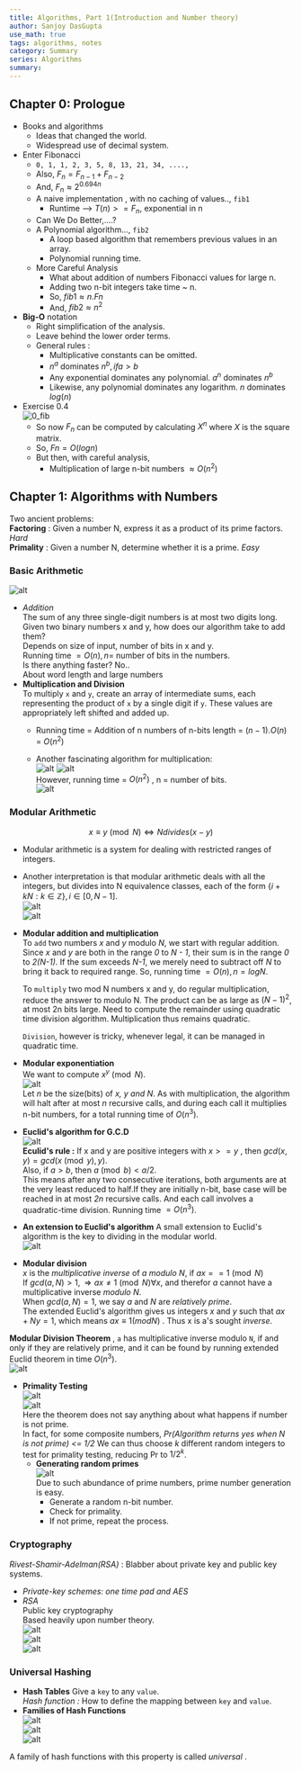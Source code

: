 ```yaml
---
title: Algorithms, Part 1(Introduction and Number theory)
author: Sanjoy DasGupta
use_math: true
tags: algorithms, notes
category: Summary
series: Algorithms
summary: 
---
```


## Chapter 0: Prologue
- Books and algorithms
    - Ideas that changed the world.
    - Widespread use of decimal system.
- Enter Fibonacci
    - `0, 1, 1, 2, 3, 5, 8, 13, 21, 34, ....,`
    - Also, $F_n = F_{n-1} + F_{n-2}$
    - And, $F_n ≈ 2^{0.694n}$
    - A naive implementation , with no caching of values.., `fib1`
        - Runtime --> $T(n) >= F_n$, exponential in n
    - Can We Do Better,....?
    - A Polynomial algorithm..., `fib2`
        - A loop based algorithm that remembers previous values in an array.
        - Polynomial running time.
    - More Careful Analysis
        - What about addition of numbers Fibonacci values for large n.
        - Adding two n-bit integers take time ~ n.
        - So, $fib1 ≈  n.Fn$
        - And, $fib2 ≈ n^2$
- **Big-O** notation
    - Right simplification of the analysis.
    - Leave behind the lower order terms.
    - General rules :
        - Multiplicative constants can be omitted.
        - $n^a$ dominates $n^b, if a > b$
        - Any exponential dominates any polynomial. $a^n$ dominates  $n^b$
        - Likewise, any polynomial dominates any logarithm. $n$ dominates $log(n)$
- Exercise 0.4   
![0_fib](/images/algdg/0_fib.png)
    - So now $F_n$ can be computed by calculating $X^n$ where $X$ is the square matrix.
    - So, $Fn = O(log n)$
    - But then, with careful analysis,
        - Multiplication of large n-bit numbers $≈ O(n^2)$

## Chapter 1: Algorithms with Numbers
Two ancient problems:   
    **Factoring** : Given a number N, express it as a product of its prime factors. *Hard*   
    **Primality** : Given a number N, determine whether it is a prime. *Easy*   
### Basic Arithmetic   
![alt](/images/algdg/1_base.png)   

- *Addition*   
The sum of any three single-digit numbers is at most two digits long.   
Given two binary numbers x and y, how does our algorithm take to add them?   
Depends on size of input, number of bits in x and y.   
Running time $= O(n), n =$ number of bits in the numbers.   
Is there anything faster? No..   
About word length and large numbers
- **Multiplication and Division**   
To multiply `x` and `y`, create an array of intermediate sums, each representing the product of `x` by a single digit if `y`. These values are appropriately left shifted and added up.   
    - Running time = Addition of n numbers of n-bits length
                   = $(n-1).O(n)$
                   = $O(n^2)$   

    - Another fascinating algorithm for multiplication:   
    ![alt](/images/algdg/1_mult.png)
    ![alt](/images/algdg/1_mult2.png)   
    However, running time = $O(n^2)$ , n = number of bits.   
    ![alt](/images/algdg/1_div.png)   

### Modular Arithmetic   
$$x \equiv y \pmod N  \Leftrightarrow  N divides (x - y)$$   

- Modular arithmetic is a system for dealing with restricted ranges of integers.   
- Another interpretation is that modular arithmetic deals with all the integers, but divides into N equivalence classes, each of the form $\{i+kN:k\in \mathbb Z\},  i \in [0, N-1]$.   
    ![alt](/images/algdg/1_subs.png)   
    ![alt](/images/algdg/1_comp.png)   

- **Modular addition and multiplication**   
    To `add` two numbers *x* and *y* modulo *N*, we start with regular addition. Since *x* and *y* are both in the range *0* to *N - 1*, their sum is in the range *0* to *2(N-1)*. If the sum exceeds *N-1*, we merely need to subtract off *N* to bring it back to required range. So, running time $= O(n), n = log N$.  

    To `multiply` two mod N numbers x and y, do regular multiplication, reduce the answer to modulo N. The product can be as large as $(N-1)^2$, at most 2n bits large. Need to compute the remainder using quadratic time division algorithm. Multiplication thus remains quadratic.   

    `Division`, however is tricky, whenever legal, it can be managed in quadratic time.   

- **Modular exponentiation**   
    We want to compute $x^y \pmod N$.   
![alt](/images/algdg/1_modex.png)   
    Let *n* be the size(bits) of *x, y and N*. As with multiplication, the algorithm will halt after at most *n* recursive calls, and during each call it multiplies n-bit numbers, for a total running time of $O(n^3)$.   

- **Euclid's algorithm for G.C.D**   
![alt](/images/algdg/1_gcd.png)   
**Eculid's rule :** If x and y are positive integers with $x >= y$ , then $gcd(x, y) = gcd(x \pmod y, y)$.   
Also, if $a > b$, then $a \pmod b < a/2$.   
This means after any two consecutive iterations, both arguments are at the very least reduced to half.If they are initially n-bit, base case will be reached in at most *2n* recursive calls. And each call involves a quadratic-time division. Running time $= O(n^3)$.   

- **An extension to Euclid's algorithm**
    A small extension to Euclid's algorithm is the key to dividing in the modular world.    
    ![alt](/images/algdg/1_gcd2.png)   
- **Modular division**   
*x* is the *multiplicative inverse* of *a modulo N*, if $ax == 1 \pmod N$      
If $gcd(a,N) > 1 , \Rightarrow ax \neq 1 \pmod N  \forall x$, and therefor *a* cannot have a multiplicative inverse *modulo N*.   
When $gcd(a, N) = 1$, we say *a* and *N* are *relatively prime*.   
The extended Euclid's algorithm gives us integers *x* and *y* such that $ax + Ny = 1$, which means $ax \equiv 1 (mod N)$ . Thus x is a's sought *inverse*.   

**Modular Division Theorem** , `a` has multiplicative inverse modulo `N`, if and only if they are relatively prime, and it can be found by running extended Euclid theorem in time $O(n^3)$.   
![alt](/images/algdg/1_isprime.png)   

- **Primality Testing**   
![alt](/images/algdg/1_fermat.png)   
![alt](/images/algdg/1_isprime2.png)   
Here the theorem does not say anything about what happens if number is not prime.   
In fact, for some composite numbers, *Pr(Algorithm returns yes when N is not prime) <= 1/2*
We can thus choose *k* different random integers to test for primality testing, reducing Pr to $1/2^k$.   
    - **Generating random primes**   
        ![alt](/images/algdg/1_lgprime.png)   
        Due to such abundance of prime numbers, prime number generation is easy.   
        - Generate a random n-bit number.
        - Check for primality.
        - If not prime, repeat the process.   

### Cryptography
*Rivest-Shamir-Adelman(RSA)* : Blabber about private key and public key systems.   

- *Private-key schemes: one time pad and AES*   
- *RSA*   
Public key cryptography   
Based heavily upon number theory.   
![alt](/images/algdg/1_rsa1.png)   
![alt](/images/algdg/1_rsa3.png)   
![alt](/images/algdg/1_rsa2.png)   

### Universal Hashing   
- **Hash Tables**
Give a `key` to any `value`.   
*Hash function :* How to define the mapping between `key` and `value`.   
- **Families of Hash Functions**   
    ![alt](/images/algdg/1_hash1.png)   
    ![alt](/images/algdg/1_hash2.png)   
    ![alt](/images/algdg/1_hash3.png)   

A family of hash functions with this property is called *universal* .


















